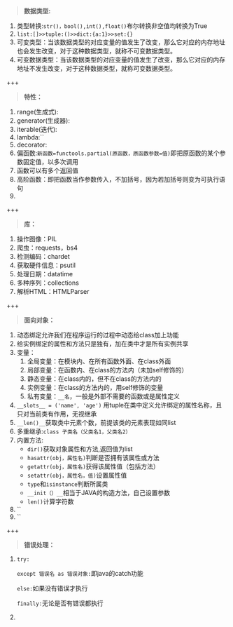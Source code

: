 > **数据类型:**

1. 类型转换:`str()，bool(),int(),float()`布尔转换非空值均转换为True
2. `list:[]>>tuple:()>>dict:{a:1}>>set:{}`
3. 可变类型：当该数据类型的对应变量的值发生了改变，那么它对应的内存地址也会发生改变，对于这种数据类型，就称不可变数据类型。
4. 可变数据类型：当该数据类型的对应变量的值发生了改变，那么它对应的内存地址不发生改变，对于这种数据类型，就称可变数据类型。

+++

> **特性：**

1. range(生成式):
2. generator(生成器):
3. iterable(迭代):
4. lambda:``
5. decorator:
6. 偏函数:`新函数=functools.partial(原函数，原函数参数=值)`即把原函数的某个参数固定值，以多次调用
7. 函数可以有多个返回值
8. 高阶函数：即把函数当作参数传入，不加括号，因为若加括号则变为可执行语句
9. 

+++

> **库：**

1. 操作图像：PIL
2. 爬虫：requests，bs4
3. 检测编码：chardet
4. 获取硬件信息：psutil
5. 处理日期：datatime
6. 多种序列：collections
7. 解析HTML：HTMLParser

+++

> **面向对象：**

1. 动态绑定允许我们在程序运行的过程中动态给class加上功能
2. 给实例绑定的属性和方法只是独有，加在类中才是所有实例共享
3. 变量：
   1. 全局变量：在模块内、在所有函数外面、在class外面
   2. 局部变量：在函数内、在class的方法内（未加self修饰的）
   3. 静态变量：在class内的，但不在class的方法内的
   4. 实例变量：在class的方法内的，用self修饰的变量
   5. 私有变量：`__名`，一般是外部不需要的函数或是属性定义
4. `__slots__ = ('name', 'age')` 用tuple在类中定义允许绑定的属性名称，且只对当前类有作用，无视继承
5. `__len()__`获取类中元素个数，前提该类的元素表现如同list
6. 多重继承:`class 子类名（父类名1，父类名2）`
7. 内置方法:
   - `dir()`获取对象属性和方法,返回值为list
   - `hasattr(obj，属性名)`判断是否拥有该属性或方法
   - `getattr(obj，属性名)`获得该属性值（包括方法）
   - `setattr(obj，属性名，值)`设置属性值
   - `type`和`isinstance`判断所属类
   - `__init（）__`相当于JAVA的构造方法，自己设置参数
   - `len()`计算字符数
8. ``
9. ``

+++

> **错误处理：**

1. `try:`

   `except 错误名 as 错误对象:`即java的catch功能

   `else:`如果没有错误才执行

   `finally:`无论是否有错误都执行

2. 